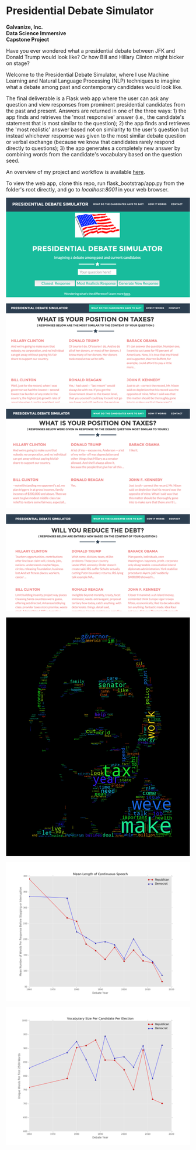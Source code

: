 # Presidential Debate Simulator

<p><strong>Galvanize, Inc.<br>
Data Science Immersive<br>
Capstone Project</strong></h4>

Have you ever wondered what a presidential debate between JFK and Donald Trump would look like? Or how Bill and Hillary Clinton might bicker on stage?

Welcome to the Presidential Debate Simulator, where I use Machine Learning and Natural Language Processing (NLP) techniques to imagine what a debate among past and contemporary candidates would look like.

The final deliverable is a Flask web app where the user can ask any question and view responses from prominent presidential candidates from the past and present. Answers are returned in one of the three ways: 1) the app finds and retrieves the 'most responsive' answer (i.e., the candidate's statement that is most similar to the question); 2) the app finds and retrieves the 'most realistic' answer based not on similarity to the user's question but instead whichever response was given to the most similar debate question or verbal exchange (because we know that candidates rarely respond directly to questions); 3) the app generates a completely new answer by combining words from the candidate's vocabulary based on the question seed.

An overview of my project and workflow is available [here](NLP-and-the-Evolution-of-Presidential-Debates.pdf).

To view the web app, clone this repo, run flask_bootstrap/app.py from the folder's root directly, and go to <i>localhost:8001</i> in your web browser.

![figure1](plots/web-app_homepage.png)



<kbd>![figure2](plots/web-app_most-responsive.png)<kbd>



<kbd>![figure3](plots/web-app_most-realistic.png)<kbd>



<kbd>![figure4](plots/web-app_new-answer.png)<kbd>



![figure5](flask_bootstrap/static/img/candidates/obama_masked_cloud.png)



![figure6](plots/average_words_per_response.png)



![figure7](plots/vocab_size_per_election.png)
